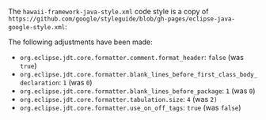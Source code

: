The `hawaii-framework-java-style.xml` code style is a copy of `https://github.com/google/styleguide/blob/gh-pages/eclipse-java-google-style.xml`:

The following adjustments have been made:

 * `org.eclipse.jdt.core.formatter.comment.format_header`: `false` (was `true`)
 * `org.eclipse.jdt.core.formatter.blank_lines_before_first_class_body_declaration`: `1` (was `0`)
 * `org.eclipse.jdt.core.formatter.blank_lines_before_package`: `1` (was `0`)
 * `org.eclipse.jdt.core.formatter.tabulation.size`: `4` (was `2)`
 * `org.eclipse.jdt.core.formatter.use_on_off_tags`: `true` (was `false`)
